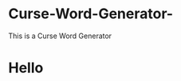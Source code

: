 # Curse-Word-Generator-
This is a Curse Word Generator
<html>
  <body>
    <h1> Hello <h1>
  </body>
</html>
